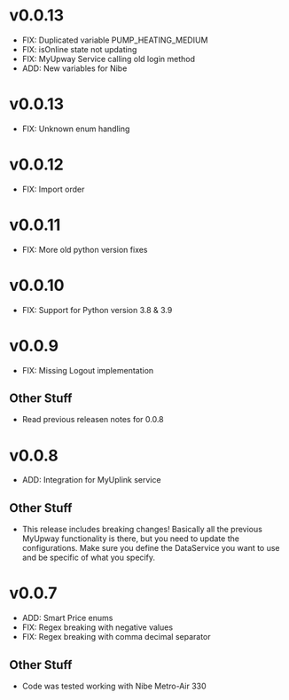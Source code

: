 # v0.0.13

- FIX: Duplicated variable PUMP_HEATING_MEDIUM
- FIX: isOnline state not updating
- FIX: MyUpway Service calling old login method
- ADD: New variables for Nibe

# v0.0.13

- FIX: Unknown enum handling

# v0.0.12

- FIX: Import order

# v0.0.11

- FIX: More old python version fixes

# v0.0.10

- FIX: Support for Python version 3.8 & 3.9

# v0.0.9

- FIX: Missing Logout implementation

## Other Stuff

- Read previous releasen notes for 0.0.8

# v0.0.8

- ADD: Integration for MyUplink service

## Other Stuff

- This release includes breaking changes! Basically all the previous MyUpway functionality is there, but you need to update the configurations. Make sure you define the DataService you want to use and be specific of what you specify.

# v0.0.7

- ADD: Smart Price enums
- FIX: Regex breaking with negative values
- FIX: Regex breaking with comma decimal separator

## Other Stuff

- Code was tested working with Nibe Metro-Air 330
